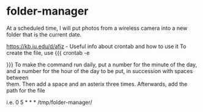 folder-manager
==============

At a scheduled time, I will put photos from a wireless camera into a new folder that is the current date.

https://kb.iu.edu/d/afiz - Useful info about crontab and how to use it
To create the file, use
{{{
crontab -e

}}}
To make the command run daily, put a number for the minute of the day, and a 
number for the hour of the day to be put, in succession with spaces between \
them. Then add a space and an asterix three times. Afterwards, add the
path for the file

i.e. 0 5 * * * /tmp/folder-manager/
